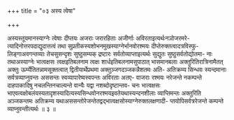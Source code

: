 +++
title = "०३ अस्य त्वेषा"

+++

अस्यस्तूयमानस्याग्नेः त्वेषाः दीप्तयः अजराः जरारहिताः अजीर्णाः अविरताइत्यर्थःनञोजरमरे- त्यादिनोत्तरपदाद्युदात्तत्वं तथा सुप्रतीकस्यशोभनमुखस्याग्नेर्भानवोरश्मयः दीप्तेरुक्तत्वादत्रविस्फु- लिङ्गाअवगन्तव्याः तेचसुसन्दृशः सुष्ठुसम्यक् द्रष्टारः सर्वतोव्याप्ताइत्यर्थः सुद्युतः सुष्ठुसर्वतोद्योतमा- नाः तथाअस्याग्नेः भात्वक्षसः त्वक्षइतिबलनाम त्वक्षः शार्धइतिबलनामसुपाठात् भासमानबलाः अक्तुरितिरात्रिनामैतत् अक्तुः ऊर्म्येतितन्नामसूक्तत्वात् द्वितीयार्थेप्रथमा अक्तुञ्जगदञ्जकन्नैशतमः अति- अतिक्रम्य सिन्धवः स्यन्दमानाः सर्वत्रव्याप्नुवन्तः अससन्तः स्वव्यापारेष्वस्वपन्तः अविरताः अतए- वाजराः रश्मयः नरेजन्ते नकम्पन्ते दाहपाकादिषु नचलन्तिनचाल्यन्ते वान्यैः यद्वा नशब्दोदृष्टान्तव- चनः भात्वक्षसः भाएवत्वक्षोबलंयस्यतादृशस्यादित्यस्यसिन्धवोनरश्मयइवतेयथास्यन्दनशीलाः व्याप्तिमन्तः अक्तुरिति अञ्जकन्तमः अतिक्रम्य यथाअससन्तोरेजन्तेतद्वद्भात्वक्षसोस्याग्नेरुक्तलक्षणादी- प्तयोपिसर्वत्ररेजन्ते कम्पन्ते व्याप्नुवन्तीत्यर्थः ॥ ३ ॥
